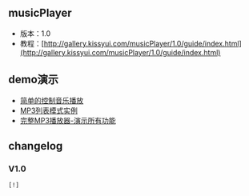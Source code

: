 ## musicPlayer

* 版本：1.0
* 教程：[http://gallery.kissyui.com/musicPlayer/1.0/guide/index.html](http://gallery.kissyui.com/musicPlayer/1.0/guide/index.html)

## demo演示

* [简单的控制音乐播放](http://gallery.kissyui.com/musicPlayer/1.0/demo/demo1.html)
* [MP3列表模式实例](http://gallery.kissyui.com/musicPlayer/1.0/demo/demo2.html)
* [完整MP3播放器-演示所有功能](http://gallery.kissyui.com/musicPlayer/1.0/demo/demo3.html)

## changelog

### V1.0

    [!]


